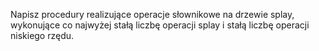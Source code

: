 Napisz procedury realizujące operacje słownikowe na drzewie splay, wykonujące co najwyżej stałą liczbę operacji splay i stałą liczbę operacji niskiego rzędu.